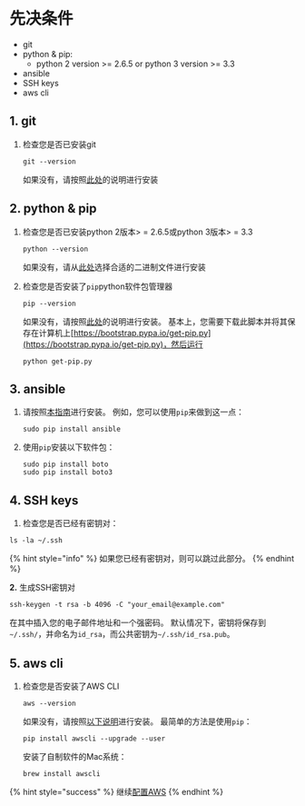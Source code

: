 # 先决条件

* git
* python & pip: 
  * python 2 version &gt;= 2.6.5 or python 3 version &gt;= 3.3 
* ansible
* SSH keys
* aws cli

## 1. git

1. 检查您是否已安装git

   ```text
   git --version
   ```

   如果没有，请按照[此处](https://git-scm.com/book/en/v2/Getting-Started-Installing-Git)的说明进行安装

## 2. python & pip

1. 检查您是否已安装python 2版本&gt; = 2.6.5或python 3版本&gt; = 3.3

   ```text
   python --version
   ```

   如果没有，请从[此处](https://www.python.org/downloads/)选择合适的二进制文件进行安装  

2. 检查您是否安装了`pip`python软件包管理器

   ```text
   pip --version
   ```

   如果没有，请按照[此处](https://pip.pypa.io/en/stable/installing/)的说明进行安装。 基本上，您需要下载此脚本并将其保存在计算机上[https://bootstrap.pypa.io/get-pip.py](https://bootstrap.pypa.io/get-pip.py)，然后运行

   ```text
   python get-pip.py
   ```

## 3. ansible

1. 请按照[本指南](http://docs.ansible.com/ansible/latest/intro_installation.html)进行安装。 例如，您可以使用`pip`来做到这一点：

   ```text
   sudo pip install ansible
   ```

2. 使用`pip`安装以下软件包：

   ```text
   sudo pip install boto
   sudo pip install boto3
   ```

## 4. SSH keys

1. 检查您是否已经有密钥对：

```text
ls -la ~/.ssh
```

{% hint style="info" %}
如果您已经有密钥对，则可以跳过此部分。
{% endhint %}

**2.** 生成SSH密钥对

```text
ssh-keygen -t rsa -b 4096 -C "your_email@example.com"
```

在其中插入您的电子邮件地址和一个强密码。 默认情况下，密钥将保存到`~/.ssh/`，并命名为`id_rsa`，而公共密钥为`~/.ssh/id_rsa.pub`。

## 5. aws cli

1. 检查您是否安装了AWS CLI

   ```text
   aws --version
   ```

   如果没有，请按照[以下说明](http://docs.aws.amazon.com/cli/latest/userguide/installing.html)进行安装。 最简单的方法是使用`pip`：

   ```text
   pip install awscli --upgrade --user
   ```

   安装了自制软件的Mac系统：

   ```text
   brew install awscli
   ```

{% hint style="success" %}
继续[配置AWS](configure-aws.md)
{% endhint %}

